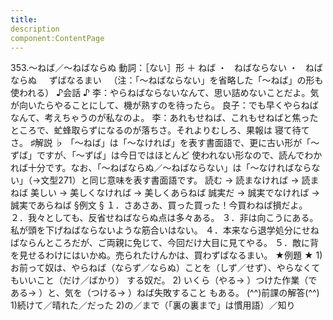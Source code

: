 ```yaml
---
title:
description
component:ContentPage
---
```



353.～ねば／～ねばならぬ
動詞：［ない］形 ＋ ねば ・
  ねばならない ・
  ねばならぬ  
  ずばなるまい  
（注：「～ねばならない」を省略した「～ねば」の形も使われる）
♪会話 ♪
李：やらねばならないなんて、思い詰めないことだよ。気が向いたらやることにして、機が熟すのを待ったら。 良子：でも早くやらねばなんて、考えちゃうのが私なのよ。
李：あれもせねば、これもせねばと焦ったところで、虻蜂取らずになるのが落ちさ。それよりむしろ、果報は 寝て待てさ。
♯解説 ♭
「～ねば」は「～なければ」を表す書面語で、更に古い形が「～ずば」ですが、「～ずば」は今日ではほとんど 使われない形なので、読んでわかれば十分です。なお、「～ねばならぬ／～ねばならない」は「～なければならな い」（→文型271）と同じ意味を表す書面語です。
読む → 読まなければ → 読まねば 美しい → 美しくなければ → 美しくあらねば 誠実だ → 誠実でなければ → 誠実であらねば
§例文 §
１．さあさあ、買った買った！今買わねば損だよ。
２．我々としても、反省せねばならぬ点は多々ある。
３．非は向こうにある。私が頭を下げねばならないような筋合いはない。
４．本来なら退学処分にせねばならんところだが、ご両親に免じて、今回だけ大目に見てやる。
５．敵に背を見せるわけにはいかぬ。売られたけんかは、買わずばなるまい。
★例題 ★
1)お前って奴は、やらねば（ならず／ならぬ）ことを（しず／せず）、やらなくてもいいこと（だけ／ばかり）
する奴だ。
2) いくら（やる→ ）つけた作業（である→ ）と、気を（つける→ ）ねば失敗すること もある。
(^^)前課の解答(^^)
1)続けて／晴れた／だった
2)の／まで（「裏の裏まで」は慣用語）／知り
